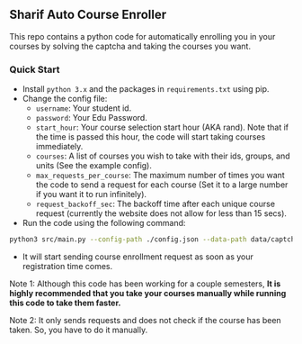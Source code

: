 ## Sharif Auto Course Enroller
This repo contains a python code for automatically enrolling you in your courses by solving the captcha and taking the courses you want.

### Quick Start
* Install `python 3.x` and the packages in `requirements.txt` using pip.
* Change the config file:
    * `username`: Your student id.
    * `password`: Your Edu Password.
    * `start_hour`: Your course selection start hour (AKA rand). Note that if the time is passed this hour, the code will start taking courses immediately.
    * `courses`: A list of courses you wish to take with their ids, groups, and units (See the example config).
    * `max_requests_per_course`: The maximum number of times you want the code to send a request for each course (Set it to a large number if you want it to run infinitely).
    * `request_backoff_sec`: The backoff time after each unique course request (currently the website does not allow for less than 15 secs).
* Run the code using the following command:
```bash
python3 src/main.py --config-path ./config.json --data-path data/captcha_data.npz
```
* It will start sending course enrollment request as soon as your registration time comes.

Note 1: Although this code has been working for a couple semesters, **It is highly recommended that you take your courses manually while running this code to take them faster.**

Note 2: It only sends requests and does not check if the course has been taken. So, you have to do it manually.
